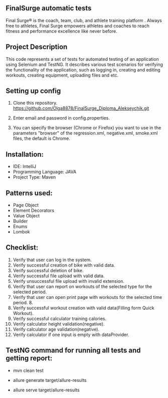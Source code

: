 ## FinalSurge automatic tests

Final Surge® is the coach, team, club, and athlete training platform . Always free to athletes, Final Surge empowers athletes and coaches to reach fitness and performance excellence like never before.
## Project Description
This code represents a set of tests for automated testing of an application using Selenium and TestNG. It describes various test scenarios for verifying the functionality of the application, such as logging in, creating and editing workouts, creating equipment, uploading files and etc.
## Setting up config
1. Clone this repository.
   https://github.com/Olga8878/FinalSurge_Diploma_Alekseychik.git

2. Enter email and password in config.properties.

3. You can specify the browser (Chrome or Firefox) you want to use in the parameters "browser" of the regression.xml, negative.xml, smoke.xml files, the default is Chrome.
## Installation:
* IDE: IntelliJ
* Programming Language: JAVA
* Project Type: Maven
## Patterns used:
*  Page Object
* Element Decorators
* Value Object
* Builder
* Enums
* Lombok

## Checklist:
1. Verify that user can log in the system.
2. Verify successful creation of bike with valid data.
3. Verify successful deletion of bike.
4. Verify successful file upload with valid data.
5. Verify unsuccessful file upload with invalid extension.
6. Verify that user can report on workouts of the selected type for the selected period.
7. Verify that user can open print page with workouts for the selected time period. 8.
8. Verify successful workout creation with valid data(Filling form Quick Workout).
9. Verify successful calculator training calories.
10. Verify calculator height validation(negative).
11. Verify calculator age validation(negative).
12. Verify calculator if one input is empty with dataProvider.

## TestNG command for running all tests and getting report:
* mvn clean test

* allure generate target/allure-results

* allure serve target/allure-results

